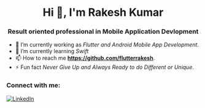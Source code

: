 <h1 align="center">Hi 👋, I'm Rakesh Kumar</h1>
<h3 align="center">Result oriented professional in Mobile Application Devlopment</h3>

- 🔭 I’m currently working as *Flutter and Android Mobile App Development*.
- 🌱 I’m currently learning *Swift*
- 📫 How to reach me **https://github.com/flutterrakesh**.
- ⚡ Fun fact *Never Give Up and Always Ready to do Different or Unique*.

<h3 align="left">Connect with me:</h3>

[![LinkedIn](https://img.shields.io/badge/LinkedIn-0077B5?logo=linkedin&logoColor=white)](https://www.linkedin.com/in/rakesh-kumar-87b69518b)
